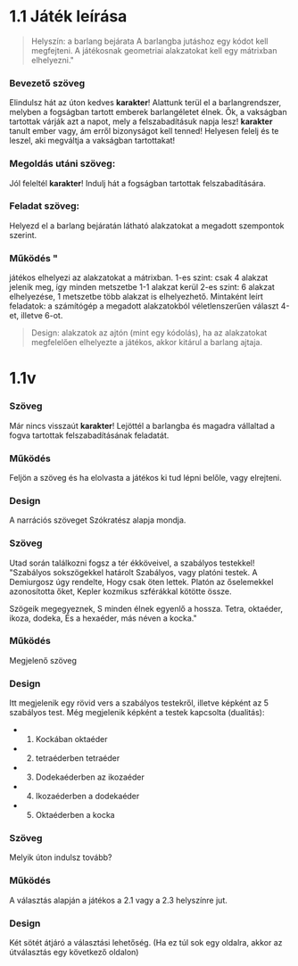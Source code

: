 # 1.1 Játék leírása	
> Helyszín: a barlang bejárata 
A barlangba jutáshoz egy kódot kell megfejteni. A játékosnak geometriai alakzatokat kell egy mátrixban elhelyezni."																								
																									
### Bevezető szöveg	
Elindulsz hát az úton kedves **karakter**! Alattunk terül el a barlangrendszer, melyben a fogságban tartott emberek barlangéletet élnek. Ők, a vakságban tartottak várják azt a napot, mely a felszabadításuk napja lesz! **karakter** tanult ember vagy, ám erről bizonyságot kell tenned! Helyesen felelj és te leszel, aki megváltja a vakságban tartottakat!																								
### Megoldás utáni szöveg:	
Jól feleltél **karakter**! Indulj hát a fogságban tartottak felszabadítására.																								
### Feladat szöveg:	
Helyezd el a barlang bejáratán látható alakzatokat a megadott szempontok szerint.									
																									
### Működés	"
  játékos elhelyezi az alakzatokat a mátrixban. 
  1-es szint: csak 4 alakzat jelenik meg, így minden metszetbe 1-1 alakzat kerül
  2-es szint: 6 alakzat elhelyezése, 1 metszetbe több alakzat is elhelyezhető.
  Mintaként leírt feladatok: a számítógép a megadott alakzatokból véletlenszerűen választ 4-et, illetve 6-ot.

> Design: 
alakzatok az ajtón (mint egy kódolás), ha az alakzatokat megfelelően elhelyezte a játékos, akkor kitárul a barlang ajtaja.																						

# 1.1v

### Szöveg
Már nincs visszaút **karakter**! Lejöttél a barlangba és magadra vállaltad a fogva tartottak felszabadításának feladatát.
### Működés
Feljön a szöveg és ha elolvasta a játékos ki tud lépni belőle, vagy elrejteni.
### Design
A narrációs szöveget Szókratész alapja mondja.

### Szöveg
Utad során találkozni fogsz a tér ékköveivel, a szabályos testekkel!
"Szabályos sokszögekkel határolt 
Szabályos, vagy platóni testek.
A Demiurgosz úgy rendelte,
Hogy csak öten lettek. 
Platón az őselemekkel azonosította őket,
Kepler kozmikus szférákkal kötötte össze.

Szögeik megegyeznek,
S minden élnek egyenlő a hossza.
Tetra, oktaéder, ikoza, dodeka,
És a hexaéder, más néven a kocka."
### Működés
Megjelenő szöveg
### Design
Itt megjelenik egy rövid vers a szabályos testekről, illetve képként az 5 szabályos test.
Még megjelenik képként a testek kapcsolta (dualitás): 
  - 1. Kockában oktaéder
  - 2. tetraéderben tetraéder
  - 3. Dodekaéderben az ikozaéder
  - 4. Ikozaéderben a dodekaéder
  - 5. Oktaéderben a kocka

### Szöveg
Melyik úton indulsz tovább?
### Működés
A választás alapján a játékos a 2.1 vagy a 2.3 helyszínre jut.
### Design
Két sötét átjáró a választási lehetőség.
(Ha ez túl sok egy oldalra, akkor az útválasztás egy következő oldalon)
